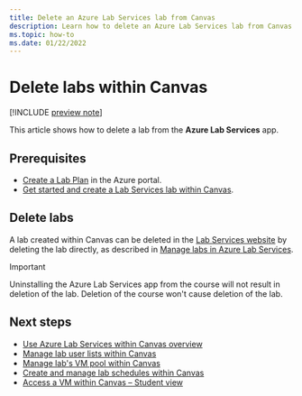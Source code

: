 ```yaml
---
title: Delete an Azure Lab Services lab from Canvas
description: Learn how to delete an Azure Lab Services lab from Canvas. 
ms.topic: how-to
ms.date: 01/22/2022
---
```


# Delete labs within Canvas

[!INCLUDE [preview note](./includes/lab-services-new-update-focused-article.md)]

This article shows how to delete a lab from the **Azure Lab Services** app.

## Prerequisites

* [Create a Lab Plan](tutorial-setup-lab-plan.md#create-a-lab-plan) in the Azure portal.
* [Get started and create a Lab Services lab within Canvas](how-to-get-started-create-lab-within-canvas.md).

## Delete labs

A lab created within Canvas can be deleted in the [Lab Services website](https://labs.azure.com) by deleting the lab directly, as described in [Manage labs in Azure Lab Services](how-to-manage-labs.md).

> [!IMPORTANT]
> Uninstalling the Azure Lab Services app from the course will not result in deletion of the lab.  Deletion of the course won't cause deletion of the lab.

## Next steps

* [Use Azure Lab Services within Canvas overview](lab-services-within-canvas-overview.md)
* [Manage lab user lists within Canvas](how-to-manage-user-lists-within-canvas.md)
* [Manage lab's VM pool within Canvas](how-to-manage-vm-pool-within-canvas.md)
* [Create and manage lab schedules within Canvas](how-to-create-schedules-within-canvas.md)
* [Access a VM within Canvas – Student view](how-to-access-vm-for-students-within-canvas.md)
